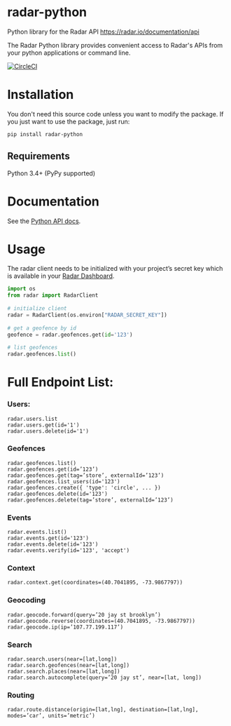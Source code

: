 # radar-python
Python library for the Radar API https://radar.io/documentation/api

The Radar Python library provides convenient access to Radar's APIs from
your python applications or command line.

[![CircleCI](https://circleci.com/gh/radarlabs/radar-python/tree/master.svg?style=svg)](https://circleci.com/gh/radarlabs/radar-python/tree/master)

# Installation

You don't need this source code unless you want to modify the package. If you just want to use the package, just run:

```sh
pip install radar-python
```

## Requirements
Python 3.4+ (PyPy supported)

# Documentation
See the [Python API docs](https://readthedocs.org).

# Usage

The radar client needs to be initialized with your project’s secret key which is available in your [Radar Dashboard](https://radar.io/dashboard/settings). 

```python
import os
from radar import RadarClient
 
# initialize client
radar = RadarClient(os.environ["RADAR_SECRET_KEY"])
 
# get a geofence by id
geofence = radar.geofences.get(id='123')
 
# list geofences
radar.geofences.list()
```


# Full Endpoint List:
### Users:
```
radar.users.list
radar.users.get(id='1')
radar.users.delete(id='1')
```

### Geofences
```
radar.geofences.list()
radar.geofences.get(id=’123’)
radar.geofences.get(tag=’store’, externalId=’123’)
radar.geofences.list_users(id='123')
radar.geofences.create({ 'type': 'circle', ... })
radar.geofences.delete(id='123')
radar.geofences.delete(tag=’store’, externalId=’123’)
```

### Events
```
radar.events.list()
radar.events.get(id='123')
radar.events.delete(id='123')
radar.events.verify(id='123', 'accept')
```

### Context
```
radar.context.get(coordinates=(40.7041895, -73.9867797))
```

### Geocoding
```
radar.geocode.forward(query=’20 jay st brooklyn’)
radar.geocode.reverse(coordinates=(40.7041895, -73.9867797))
radar.geocode.ip(ip=’107.77.199.117’)
```

### Search
```
radar.search.users(near=[lat,long])
radar.search.geofences(near=[lat,long])
radar.search.places(near=[lat,long])
radar.search.autocomplete(query=’20 jay st’, near=[lat, long])
```

### Routing
```
radar.route.distance(origin=[lat,lng], destination=[lat,lng], modes=’car’, units=’metric’)
```
